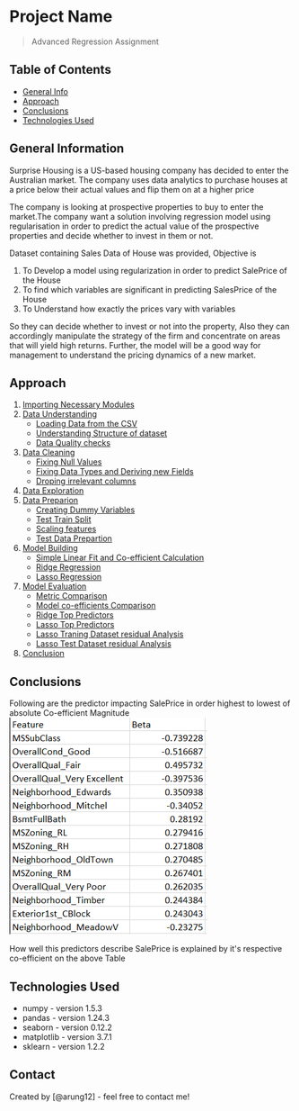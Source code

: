 # Project Name
> Advanced Regression Assignment

## Table of Contents
* [General Info](#general-information)
* [Approach](#general-information)
* [Conclusions](#conclusions)
* [Technologies Used](#technologies-used)

## General Information
Surprise Housing is a US-based housing company has decided to enter the Australian market. The company uses data analytics to purchase houses at a price below their actual values and flip them on at a higher price

The company is looking at prospective properties to buy to enter the market.The company want a solution involving regression model using regularisation in order to predict the actual value of the prospective properties and decide whether to invest in them or not. 

Dataset containing Sales Data of House was provided, Objective is 
1. To Develop a model using regularization in order to predict SalePrice of the House
2. To find which variables are significant in predicting SalesPrice of the House
3. To Understand how exactly the prices vary with variables

So they can decide whether to invest or not into the property, Also they can accordingly manipulate the strategy of the firm and concentrate on areas that will yield high returns. Further, the model will be a good way for management to understand the pricing dynamics of a new market.

## Approach

1. [Importing Necessary Modules](#Importing-Necessary-Modules)
2. [Data Understanding](#Data-Understanding)
   - [Loading Data from the CSV](#Loading-Data-from-the-CSV)
   - [Understanding Structure of dataset](#Understanding-Structure-of-dataset)
   - [Data Quality checks](#Data-Quality-checks)
3. [Data Cleaning](#Data-Cleaning)
    - [Fixing Null Values](#Fixing-Null-Values)
    - [Fixing Data Types and Deriving new Fields](#Fixing-Data-Types-and-Deriving-new-Fields)
    - [Droping irrelevant columns](#Droping-irrelevant-columns)
4. [Data Exploration](#Data-Exploration)
5. [Data Preparion](#Data-Exploration)
    - [Creating Dummy Variables](#Creating-Dummy-Variables)
    - [Test Train Split](#Test-Train-Split)
    - [Scaling features](#Scaling-features)
    - [Test Data Prepartion](#Test-Data-Prepartion)
6. [Model Building](#Model-Building)
    - [Simple Linear Fit and Co-efficient Calculation](#Simple-Linear-Fit-and-Co-efficient-Calculation)
    - [Ridge Regression](#Ridge-Regression)
    - [Lasso Regression](#Lasso-Regression)
7. [Model Evaluation](#Model-Evaluation)
     - [Metric Comparison](#Metric-Comparison)
     - [Model co-efficients Comparison](#Model-co-efficients-Comparison)
     - [Ridge Top Predictors](#Ridge-Top-Predictors)
     - [Lasso Top Predictors](#Lasso-Top-Predictors)
     - [Lasso Traning Dataset residual Analysis](#Lasso-Traning-Dataset-residual-Analysis)
     - [Lasso Test Dataset residual Analysis](#Lasso-Test-Dataset-residual-Analysis)
8. [Conclusion](#Conclusion)

## Conclusions


Following are the predictor impacting SalePrice in order highest to lowest of absolute Co-efficient Magnitude
![Predictor Variables](image.png)

How well this predictors describe SalePrice is explained by it's respective co-efficient on the above Table


## Technologies Used
- numpy - version 1.5.3
- pandas - version 1.24.3
- seaborn - version 0.12.2
- matplotlib - version 3.7.1
- sklearn - version 1.2.2

## Contact
Created by [@arung12] - feel free to contact me!
